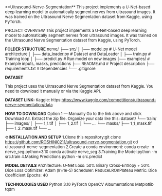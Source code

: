 <font size="2">
**Ultrasound-Nerve-Segmentation**
This project implements a U-Net-based deep learning model to automatically segment nerves from ultrasound images.
It was trained on the Ultrasound Nerve Segmentation dataset from Kaggle, using PyTorch.

PROJECT OVERVIEW
This project implements a U-Net-based deep learning model to automatically segment nerves from ultrasound images.
It was trained on the Ultrasound Nerve Segmentation dataset from Kaggle, using PyTorch. 


**FOLDER STRUCTURE**
nerve/
├── src/
│   ├── model.py           # U-Net model architecture
│   ├── data_loader.py     # Dataset and DataLoader
│   ├── train.py           # Training loop
│   ├── predict.py         # Run model on new images
├── examples/              # Example inputs, masks, predictions
├── README.md              # Project description
├── requirements.txt       # Dependencies
└── .gitignore

**DATASET**

This project uses the Ultrasound Nerve Segmentation dataset from Kaggle.
You need to download it manually or via the Kaggle API.

**DATASET LINK:**
Kaggle: https:https://www.kaggle.com/competitions/ultrasound-nerve-segmentation/data


**HOW TO DOWNLOAD**
Option 1 — Manually
Go to the link above and click Download All.
Extract the zip file.
Organize your data like this:
dataset/
└── train/
    ├── images/
    │   ├── 1_1.tif
    │   ├── 1_2.tif
    │   └── ...
    └── masks/
        ├── 1_1_mask.tif
        ├── 1_2_mask.tif
        └── ...


⚙️**INSTALLATION AND SETUP**
1.Clone this repository:git clone 
https://github.com/ROSHINI0211/ultrasound-nerve-segmentation.git
cd ultrasound-nerve-segmentation
2.Create a conda environment:
conda create -n nerve_seg python=3.10
conda activate nerve_seg
3.Training the Model
python -m src.train
4.Making Predictions
python -m src.predict

**MODEL DETAILS**
Architecture: U-Net
Loss: 50% Binary Cross-Entropy + 50% Dice Loss
Optimizer: Adam (lr=1e-5)
Scheduler: ReduceLROnPlateau
Metric: Dice Coefficient
Epochs: 40


**TECHNOLOGIES USED**
Python 3.10
PyTorch
OpenCV
Albumentations
Matplotlib
tqdm
</font>
